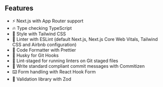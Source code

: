 ## Features

- ⚡ Next.js with App Router support
- 🔥 Type checking TypeScript
- 💎 Style with Tailwind CSS
- 📏 Linter with ESLint (default Next.js, Next.js Core Web Vitals, Tailwind CSS and Airbnb configuration)
- 💖 Code Formatter with Prettier
- 🦊 Husky for Git Hooks
- 🚫 Lint-staged for running linters on Git staged files
- 📓 Write standard compliant commit messages with Commitizen
- ⌨️ Form handling with React Hook Form
- 🔴 Validation library with Zod
